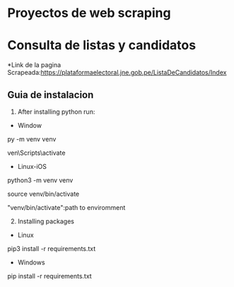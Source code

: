 # Proyectos de web scraping

# Consulta de listas y candidatos
*Link de la pagina Scrapeada:https://plataformaelectoral.jne.gob.pe/ListaDeCandidatos/Index

## Guia de instalacion


1. After installing python run:

- Window

py -m venv venv

ven\Scripts\activate

- Linux-iOS

python3 -m venv venv

source venv/bin/activate

"venv/bin/activate":path to enviromment

2. Installing packages

- Linux

pip3 install -r requirements.txt

- Windows

pip install -r requirements.txt

